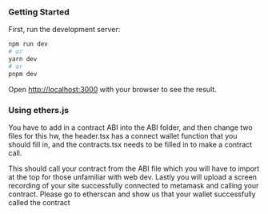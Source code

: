 ### Getting Started

First, run the development server:

```bash
npm run dev
# or
yarn dev
# or
pnpm dev
```

Open [http://localhost:3000](http://localhost:3000) with your browser to see the result.

### Using ethers.js

You have to add in a contract ABI into the ABI folder, and then change two files for this hw, the header.tsx has a connect wallet function that you should fill in, and the contracts.tsx needs to be filled in to make a contract call.

This should call your contract from the ABI file which you will have to import at the top for those unfamiliar with web dev. Lastly you will upload a screen recording of your site successfully connected to metamask and calling your contract. Please go to etherscan and show us that your wallet successfully called the contract
